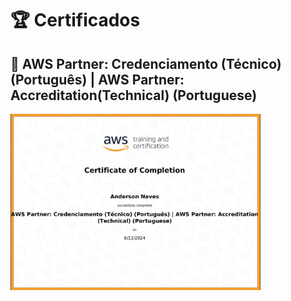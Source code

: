 # 🏆 Certificados

## 📜 AWS Partner: Credenciamento (Técnico) (Português) | AWS Partner: Accreditation(Technical) (Portuguese)
<img src="Certificados/AWS_Partner.png" width="400">